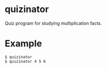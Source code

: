 # quizinator

Quiz program for studying multiplication facts.


# Example

```
$ quizinator
$ quizinator 4 5 6
```
